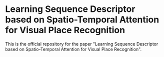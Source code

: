 # Learning Sequence Descriptor based on Spatio-Temporal Attention for Visual Place Recognition
This is the official repository for the paper "Learning Sequence Descriptor based on Spatio-Temporal Attention for Visual Place Recognition".
